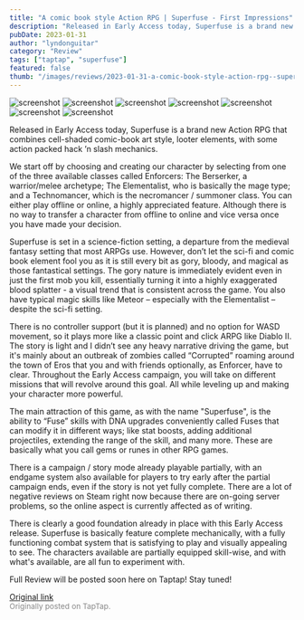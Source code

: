 ```yaml
---
title: "A comic book style Action RPG | Superfuse - First Impressions"
description: "Released in Early Access today, Superfuse is a brand new Action RPG that combines cell-shaded comic-book art style, looter elements, with some action packed hack ’n slash mechanics."
pubDate: 2023-01-31
author: "lyndonguitar"
category: "Review"
tags: ["taptap", "superfuse"]
featured: false
thumb: "/images/reviews/2023-01-31-a-comic-book-style-action-rpg--superfuse---first-impressions-0.avif"
---
```


<div class="gallery">
  <img src="/images/reviews/2023-01-31-a-comic-book-style-action-rpg--superfuse---first-impressions-0.avif" alt="screenshot" />
  <img src="/images/reviews/2023-01-31-a-comic-book-style-action-rpg--superfuse---first-impressions-1.avif" alt="screenshot" />
  <img src="/images/reviews/2023-01-31-a-comic-book-style-action-rpg--superfuse---first-impressions-2.avif" alt="screenshot" />
  <img src="/images/reviews/2023-01-31-a-comic-book-style-action-rpg--superfuse---first-impressions-3.avif" alt="screenshot" />
  <img src="/images/reviews/2023-01-31-a-comic-book-style-action-rpg--superfuse---first-impressions-4.avif" alt="screenshot" />
  <img src="/images/reviews/2023-01-31-a-comic-book-style-action-rpg--superfuse---first-impressions-5.avif" alt="screenshot" />
  <img src="/images/reviews/2023-01-31-a-comic-book-style-action-rpg--superfuse---first-impressions-6.avif" alt="screenshot" />
</div>

Released in Early Access today, Superfuse is a brand new Action RPG that combines cell-shaded comic-book art style, looter elements, with some action packed hack ’n slash mechanics.

We start off by choosing and creating our character by selecting from one of the three available classes called Enforcers: The Berserker, a warrior/melee archetype; The Elementalist, who is basically the mage type; and a Technomancer, which is the necromancer / summoner class. You can either play offline or online, a highly appreciated feature. Although there is no way to transfer a character from offline to online and vice versa once you have made your decision.

Superfuse is set in a science-fiction setting, a departure from the medieval fantasy setting that most ARPGs use. However, don’t let the sci-fi and comic book element fool you as it is still every bit as gory, bloody, and magical as those fantastical settings. The gory nature is immediately evident even in just the first mob you kill, essentially turning it into a highly exaggerated blood splatter - a visual trend that is consistent across the game. You also have typical magic skills like Meteor – especially with the Elementalist – despite the sci-fi setting.

There is no controller support (but it is planned) and no option for WASD movement, so it plays more like a classic point and click ARPG like Diablo II. The story is light and I didn’t see any heavy narrative driving the game, but it's mainly about an outbreak of zombies called “Corrupted” roaming around the town of Eros that you and with friends optionally, as Enforcer, have to clear. Throughout the Early Access campaign, you will take on different missions that will revolve around this goal. All while leveling up and making your character more powerful.

The main attraction of this game, as with the name "Superfuse", is the ability to “Fuse” skills with DNA upgrades conveniently called Fuses that can modify it in different ways; like stat boosts, adding additional projectiles, extending the range of the skill, and many more. These are basically what you call gems or runes in other RPG games.

There is a campaign / story mode already playable partially, with an endgame system also available for players to try early after the partial campaign ends, even if the story is not yet fully complete. There are a lot of negative reviews on Steam right now because there are on-going server problems, so the online aspect is currently affected as of writing.

There is clearly a good foundation already in place with this Early Access release. Superfuse is basically feature complete mechanically, with a fully functioning combat system that is satisfying to play and visually appealing to see. The characters available are partially equipped skill-wise, and with what's available, are all fun to experiment with.

Full Review will be posted soon here on Taptap! Stay tuned!

[Original link](https://www.taptap.io/post/4402118)<br><span style="font-size: 0.95em; color: #888;">Originally posted on TapTap.</span>

